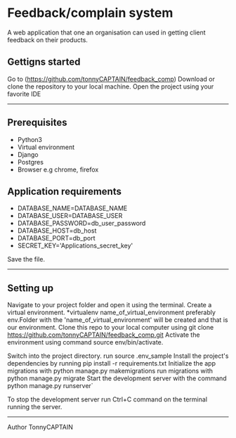 # Feedback/complain system
A web application that one an organisation can used in getting client feedback on their products.

## Gettigns started
Go to (https://github.com/tonnyCAPTAIN/feedback_comp) Download or clone the repository to your local machine. Open the project using your favorite IDE

---

## Prerequisites
* Python3
* Virtual environment
* Django
* Postgres
* Browser e.g chrome, firefox

## Application requirements
* DATABASE_NAME=DATABASE_NAME
* DATABASE_USER=DATABASE_USER
* DATABASE_PASSWORD=db_user_password
* DATABASE_HOST=db_host
* DATABASE_PORT=db_port
* SECRET_KEY='Applications_secret_key'

Save the file.

---
## Setting up
 
Navigate to your project folder and open it using the terminal. Create a virtual environment. *virtualenv name_of_virtual_environment preferably env.Folder with the 'name_of_virtual_environment' will be created and that is our environment. Clone this repo to your local computer using git clone https://github.com/tonnyCAPTAIN/feedback_comp.git Activate the environment using command source env/bin/activate.
 
Switch into the project directory.  run source .env_sample Install the project's dependencies by running pip install -r requirements.txt Initialize the app migrations with python manage.py makemigrations run migrations with python manage.py migrate Start the development server with the command python manage.py runserver`

To stop the development server run Ctrl+C command on the terminal running the server.

---
Author TonnyCAPTAIN
